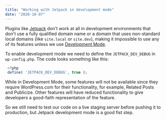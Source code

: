 ```yaml
---
title: "Working with Jetpack in development mode"
date: "2020-10-07"
---
```


Plugins like [Jetpack](https://jetpack.com/) don't work at all in development environments that don't use a fully qualified domain name or a domain that uses non-standard local domains (like `site.local` or `site.dev`), making it impossible to use any of its features unless we use [Development Mode](https://jetpack.com/support/development-mode/).

To enable development mode we need to define the `JETPACK_DEV_DEBUG` in `wp-config.php`. The code looks something like this:

```php
 <?php
 define( 'JETPACK_DEV_DEBUG', true );
```

While in Development Mode, some features will not be available since they require WordPress.com for their functionality, for example, Related Posts and Publicize. Other features will have reduced functionality to give developers a good-faith representation of the feature.

So we still need to test our code on a live staging server before pushing it to production, but Jetpack development mode is a good fist step.
